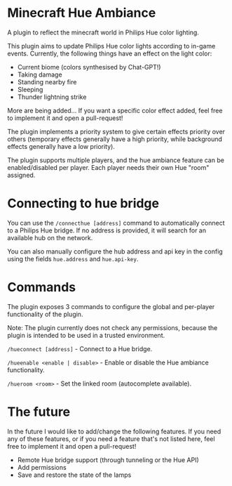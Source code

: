 # Minecraft Hue Ambiance

A plugin to reflect the minecraft world in Philips Hue color lighting.

This plugin aims to update Philips Hue color lights according to in-game events. Currently, the following things have an
effect on the light color:

- Current biome (colors synthesised by Chat-GPT!)
- Taking damage
- Standing nearby fire
- Sleeping
- Thunder lightning strike

More are being added... If you want a specific color effect added, feel free to implement it and open a pull-request!

The plugin implements a priority system to give certain effects priority over others (temporary effects generally have a
high priority, while background effects generally have a low priority).

The plugin supports multiple players, and the hue ambiance feature can be enabled/disabled per player. Each player needs
their own Hue "room" assigned.

# Connecting to hue bridge

You can use the `/connecthue [address]` command to automatically connect to a Philips Hue bridge. If no address is
provided, it will search for an available hub on the network.

You can also manually configure the hub address and api key in the config using the fields `hue.address`
and `hue.api-key`.

# Commands

The plugin exposes 3 commands to configure the global and per-player functionality of the plugin.

Note: The plugin currently does not check any permissions, because the plugin is intended to be used
in a trusted environment.

`/hueconnect [address]` - Connect to a Hue bridge.

`/hueenable <enable | disable>` - Enable or disable the Hue ambiance functionality.

`/hueroom <room>` - Set the linked room (autocomplete available).

# The future

In the future I would like to add/change the following features. If you need any of these features, or if you need a
feature that's not listed here, feel free to implement it and open a pull-request!

- Remote Hue bridge support (through tunneling or the Hue API)
- Add permissions
- Save and restore the state of the lamps
